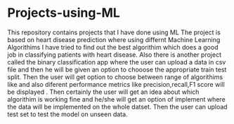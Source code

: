 # Projects-using-ML
This repository contains projects that I have done using ML
The project is based on heart disease prediction where using differnt Machine Learning Algorithims I  have tried to find out the best algorithim which does a good job in classifying patients with heart disease.
Also there is another project called the binary classification app where the user can upload a data in csv file and then he will be given an option to chooose the appropriate train test split.
Then the user will get option to choose between range of algorithims like and also diferent performance metrics like precision,recall,F1 score will be displayed .
Then certainly the user will get an idea about which algorithim is working fine and he/she will get an option of implement where the data will be implemented on the whole datset.
Then the user can upload test set to test the model on unseen data.
